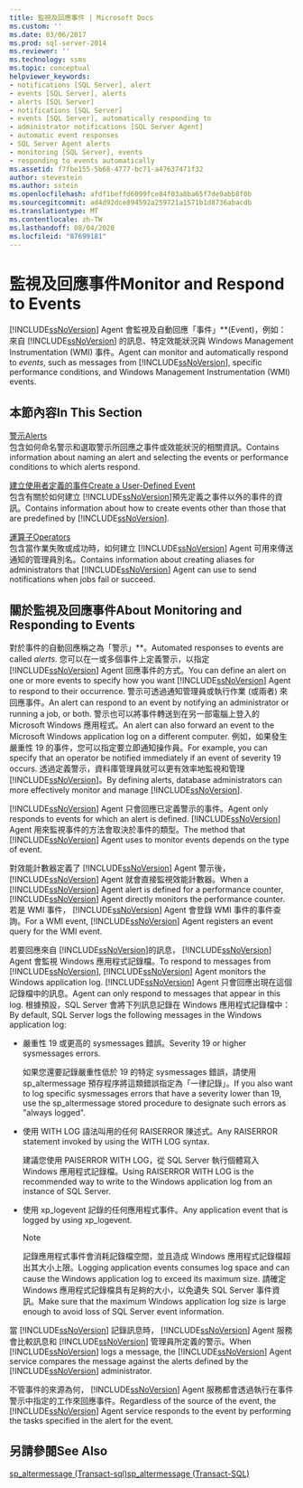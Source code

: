 ```yaml
---
title: 監視及回應事件 | Microsoft Docs
ms.custom: ''
ms.date: 03/06/2017
ms.prod: sql-server-2014
ms.reviewer: ''
ms.technology: ssms
ms.topic: conceptual
helpviewer_keywords:
- notifications [SQL Server], alert
- events [SQL Server], alerts
- alerts [SQL Server]
- notifications [SQL Server]
- events [SQL Server], automatically responding to
- administrator notifications [SQL Server Agent]
- automatic event responses
- SQL Server Agent alerts
- monitoring [SQL Server], events
- responding to events automatically
ms.assetid: f7fbe155-5b68-4777-bc71-a47637471f32
author: stevestein
ms.author: sstein
ms.openlocfilehash: afdf1beffd6099fce84f03a8ba65f7de9abb8f0b
ms.sourcegitcommit: ad4d92dce894592a259721a1571b1d8736abacdb
ms.translationtype: MT
ms.contentlocale: zh-TW
ms.lasthandoff: 08/04/2020
ms.locfileid: "87699181"
---
```

# <a name="monitor-and-respond-to-events"></a><span data-ttu-id="92dd6-102">監視及回應事件</span><span class="sxs-lookup"><span data-stu-id="92dd6-102">Monitor and Respond to Events</span></span>
  [!INCLUDE[ssNoVersion](../../includes/ssnoversion-md.md)] <span data-ttu-id="92dd6-103">Agent 會監視及自動回應「事件」\*\*(Event)，例如：來自 [!INCLUDE[ssNoVersion](../../includes/ssnoversion-md.md)] 的訊息、特定效能狀況與 Windows Management Instrumentation (WMI) 事件。</span><span class="sxs-lookup"><span data-stu-id="92dd6-103">Agent can monitor and automatically respond to *events*, such as messages from [!INCLUDE[ssNoVersion](../../includes/ssnoversion-md.md)], specific performance conditions, and Windows Management Instrumentation (WMI) events.</span></span>  
  
## <a name="in-this-section"></a><span data-ttu-id="92dd6-104">本節內容</span><span class="sxs-lookup"><span data-stu-id="92dd6-104">In This Section</span></span>  
 [<span data-ttu-id="92dd6-105">警示</span><span class="sxs-lookup"><span data-stu-id="92dd6-105">Alerts</span></span>](alerts.md)  
 <span data-ttu-id="92dd6-106">包含如何命名警示和選取警示所回應之事件或效能狀況的相關資訊。</span><span class="sxs-lookup"><span data-stu-id="92dd6-106">Contains information about naming an alert and selecting the events or performance conditions to which alerts respond.</span></span>  
  
 [<span data-ttu-id="92dd6-107">建立使用者定義的事件</span><span class="sxs-lookup"><span data-stu-id="92dd6-107">Create a User-Defined Event</span></span>](create-a-user-defined-event.md)  
 <span data-ttu-id="92dd6-108">包含有關於如何建立 [!INCLUDE[ssNoVersion](../../includes/ssnoversion-md.md)]預先定義之事件以外的事件的資訊。</span><span class="sxs-lookup"><span data-stu-id="92dd6-108">Contains information about how to create events other than those that are predefined by [!INCLUDE[ssNoVersion](../../includes/ssnoversion-md.md)].</span></span>  
  
 [<span data-ttu-id="92dd6-109">運算子</span><span class="sxs-lookup"><span data-stu-id="92dd6-109">Operators</span></span>](operators.md)  
 <span data-ttu-id="92dd6-110">包含當作業失敗或成功時，如何建立 [!INCLUDE[ssNoVersion](../../includes/ssnoversion-md.md)] Agent 可用來傳送通知的管理員別名。</span><span class="sxs-lookup"><span data-stu-id="92dd6-110">Contains information about creating aliases for administrators that [!INCLUDE[ssNoVersion](../../includes/ssnoversion-md.md)] Agent can use to send notifications when jobs fail or succeed.</span></span>  
  
## <a name="about-monitoring-and-responding-to-events"></a><span data-ttu-id="92dd6-111">關於監視及回應事件</span><span class="sxs-lookup"><span data-stu-id="92dd6-111">About Monitoring and Responding to Events</span></span>  
 <span data-ttu-id="92dd6-112">對於事件的自動回應稱之為「警示」\*\*。</span><span class="sxs-lookup"><span data-stu-id="92dd6-112">Automated responses to events are called *alerts*.</span></span> <span data-ttu-id="92dd6-113">您可以在一或多個事件上定義警示，以指定 [!INCLUDE[ssNoVersion](../../includes/ssnoversion-md.md)] Agent 回應事件的方式。</span><span class="sxs-lookup"><span data-stu-id="92dd6-113">You can define an alert on one or more events to specify how you want [!INCLUDE[ssNoVersion](../../includes/ssnoversion-md.md)] Agent to respond to their occurrence.</span></span> <span data-ttu-id="92dd6-114">警示可透過通知管理員或執行作業 (或兩者) 來回應事件。</span><span class="sxs-lookup"><span data-stu-id="92dd6-114">An alert can respond to an event by notifying an administrator or running a job, or both.</span></span> <span data-ttu-id="92dd6-115">警示也可以將事件轉送到在另一部電腦上登入的 Microsoft Windows 應用程式。</span><span class="sxs-lookup"><span data-stu-id="92dd6-115">An alert can also forward an event to the Microsoft Windows application log on a different computer.</span></span> <span data-ttu-id="92dd6-116">例如，如果發生嚴重性 19 的事件，您可以指定要立即通知操作員。</span><span class="sxs-lookup"><span data-stu-id="92dd6-116">For example, you can specify that an operator be notified immediately if an event of severity 19 occurs.</span></span> <span data-ttu-id="92dd6-117">透過定義警示，資料庫管理員就可以更有效率地監視和管理 [!INCLUDE[ssNoVersion](../../includes/ssnoversion-md.md)]。</span><span class="sxs-lookup"><span data-stu-id="92dd6-117">By defining alerts, database administrators can more effectively monitor and manage [!INCLUDE[ssNoVersion](../../includes/ssnoversion-md.md)].</span></span>  
  
 [!INCLUDE[ssNoVersion](../../includes/ssnoversion-md.md)] <span data-ttu-id="92dd6-118">Agent 只會回應已定義警示的事件。</span><span class="sxs-lookup"><span data-stu-id="92dd6-118">Agent only responds to events for which an alert is defined.</span></span> <span data-ttu-id="92dd6-119">[!INCLUDE[ssNoVersion](../../includes/ssnoversion-md.md)] Agent 用來監視事件的方法會取決於事件的類型。</span><span class="sxs-lookup"><span data-stu-id="92dd6-119">The method that [!INCLUDE[ssNoVersion](../../includes/ssnoversion-md.md)] Agent uses to monitor events depends on the type of event.</span></span>  
  
 <span data-ttu-id="92dd6-120">對效能計數器定義了 [!INCLUDE[ssNoVersion](../../includes/ssnoversion-md.md)] Agent 警示後， [!INCLUDE[ssNoVersion](../../includes/ssnoversion-md.md)] Agent 就會直接監視效能計數器。</span><span class="sxs-lookup"><span data-stu-id="92dd6-120">When a [!INCLUDE[ssNoVersion](../../includes/ssnoversion-md.md)] Agent alert is defined for a performance counter, [!INCLUDE[ssNoVersion](../../includes/ssnoversion-md.md)] Agent directly monitors the performance counter.</span></span> <span data-ttu-id="92dd6-121">若是 WMI 事件， [!INCLUDE[ssNoVersion](../../includes/ssnoversion-md.md)] Agent 會登錄 WMI 事件的事件查詢。</span><span class="sxs-lookup"><span data-stu-id="92dd6-121">For a WMI event, [!INCLUDE[ssNoVersion](../../includes/ssnoversion-md.md)] Agent registers an event query for the WMI event.</span></span>  
  
 <span data-ttu-id="92dd6-122">若要回應來自 [!INCLUDE[ssNoVersion](../../includes/ssnoversion-md.md)]的訊息， [!INCLUDE[ssNoVersion](../../includes/ssnoversion-md.md)] Agent 會監視 Windows 應用程式記錄檔。</span><span class="sxs-lookup"><span data-stu-id="92dd6-122">To respond to messages from [!INCLUDE[ssNoVersion](../../includes/ssnoversion-md.md)], [!INCLUDE[ssNoVersion](../../includes/ssnoversion-md.md)] Agent monitors the Windows application log.</span></span> [!INCLUDE[ssNoVersion](../../includes/ssnoversion-md.md)] <span data-ttu-id="92dd6-123">Agent 只會回應出現在這個記錄檔中的訊息。</span><span class="sxs-lookup"><span data-stu-id="92dd6-123">Agent can only respond to messages that appear in this log.</span></span> <span data-ttu-id="92dd6-124">根據預設，SQL Server 會將下列訊息記錄在 Windows 應用程式記錄檔中：</span><span class="sxs-lookup"><span data-stu-id="92dd6-124">By default, SQL Server logs the following messages in the Windows application log:</span></span>  
  
-   <span data-ttu-id="92dd6-125">嚴重性 19 或更高的 sysmessages 錯誤。</span><span class="sxs-lookup"><span data-stu-id="92dd6-125">Severity 19 or higher sysmessages errors.</span></span>  
  
     <span data-ttu-id="92dd6-126">如果您還要記錄嚴重性低於 19 的特定 sysmessages 錯誤，請使用 sp_altermessage 預存程序將這類錯誤指定為「一律記錄」。</span><span class="sxs-lookup"><span data-stu-id="92dd6-126">If you also want to log specific sysmessages errors that have a severity lower than 19, use the sp_altermessage stored procedure to designate such errors as "always logged".</span></span>  
  
-   <span data-ttu-id="92dd6-127">使用 WITH LOG 語法叫用的任何 RAISERROR 陳述式。</span><span class="sxs-lookup"><span data-stu-id="92dd6-127">Any RAISERROR statement invoked by using the WITH LOG syntax.</span></span>  
  
     <span data-ttu-id="92dd6-128">建議您使用 PAISERROR WITH LOG，從 SQL Server 執行個體寫入 Windows 應用程式記錄檔。</span><span class="sxs-lookup"><span data-stu-id="92dd6-128">Using RAISERROR WITH LOG is the recommended way to write to the Windows application log from an instance of SQL Server.</span></span>  
  
-   <span data-ttu-id="92dd6-129">使用 xp_logevent 記錄的任何應用程式事件。</span><span class="sxs-lookup"><span data-stu-id="92dd6-129">Any application event that is logged by using xp_logevent.</span></span>  
  
    > [!NOTE]  
    >  <span data-ttu-id="92dd6-130">記錄應用程式事件會消耗記錄檔空間，並且造成 Windows 應用程式記錄檔超出其大小上限。</span><span class="sxs-lookup"><span data-stu-id="92dd6-130">Logging application events consumes log space and can cause the Windows application log to exceed its maximum size.</span></span> <span data-ttu-id="92dd6-131">請確定 Windows 應用程式記錄檔具有足夠的大小，以免遺失 SQL Server 事件資訊。</span><span class="sxs-lookup"><span data-stu-id="92dd6-131">Make sure that the maximum Windows application log size is large enough to avoid loss of SQL Server event information.</span></span>  
  
 <span data-ttu-id="92dd6-132">當 [!INCLUDE[ssNoVersion](../../includes/ssnoversion-md.md)] 記錄訊息時， [!INCLUDE[ssNoVersion](../../includes/ssnoversion-md.md)] Agent 服務會比較訊息和 [!INCLUDE[ssNoVersion](../../includes/ssnoversion-md.md)] 管理員所定義的警示。</span><span class="sxs-lookup"><span data-stu-id="92dd6-132">When [!INCLUDE[ssNoVersion](../../includes/ssnoversion-md.md)] logs a message, the [!INCLUDE[ssNoVersion](../../includes/ssnoversion-md.md)] Agent service compares the message against the alerts defined by the [!INCLUDE[ssNoVersion](../../includes/ssnoversion-md.md)] administrator.</span></span>  
  
 <span data-ttu-id="92dd6-133">不管事件的來源為何， [!INCLUDE[ssNoVersion](../../includes/ssnoversion-md.md)] Agent 服務都會透過執行在事件警示中指定的工作來回應事件。</span><span class="sxs-lookup"><span data-stu-id="92dd6-133">Regardless of the source of the event, the [!INCLUDE[ssNoVersion](../../includes/ssnoversion-md.md)] Agent service responds to the event by performing the tasks specified in the alert for the event.</span></span>  
  
## <a name="see-also"></a><span data-ttu-id="92dd6-134">另請參閱</span><span class="sxs-lookup"><span data-stu-id="92dd6-134">See Also</span></span>  
 [<span data-ttu-id="92dd6-135">sp_altermessage &#40;Transact-sql&#41;</span><span class="sxs-lookup"><span data-stu-id="92dd6-135">sp_altermessage &#40;Transact-SQL&#41;</span></span>](/sql/relational-databases/system-stored-procedures/sp-altermessage-transact-sql)  
  
  

